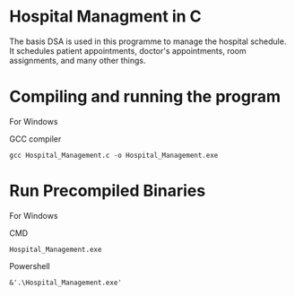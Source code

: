 # Hospital Managment in C 

The basis DSA is used in this programme to manage the hospital schedule. It schedules patient appointments, doctor's appointments, room assignments, and many other things.

# Compiling and running the program

For Windows

GCC compiler
```
gcc Hospital_Management.c -o Hospital_Management.exe
```

# Run Precompiled Binaries

For Windows

CMD
```
Hospital_Management.exe
```
Powershell
```
&'.\Hospital_Management.exe'
```

